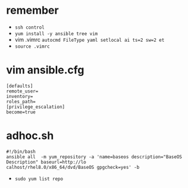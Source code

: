 # remember
- `ssh control`
- `yum install -y ansible tree vim`
- vim .vimrc
`autocmd FileType yaml setlocal ai ts=2 sw=2 et`
- `source .vimrc`


# vim ansible.cfg 
```
[defaults]
remote_user=
inventory=
roles_path=
[privilege_escalation]
become=true
```

# adhoc.sh
```
#!/bin/bash
ansible all  -m yum_repository -a 'name=baseos description="BaseOS Description" baseurl=http://lo
calhost/rhel8.0/x86_64/dvd/BaseOS gpgcheck=yes' -b
```
- `sudo yum list repo`


# 
